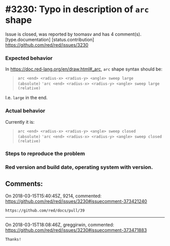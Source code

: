 
#3230: Typo in description of `arc` shape
================================================================================
Issue is closed, was reported by toomasv and has 4 comment(s).
[type.documentation] [status.contribution]
<https://github.com/red/red/issues/3230>

### Expected behavior
In https://doc.red-lang.org/en/draw.html#_arc, `arc` shape syntax should be:

> `arc <end> <radius-x> <radius-y> <angle> sweep large       (absolute)`
`'arc <end> <radius-x> <radius-y> <angle> sweep large       (relative)`

I.e. `large` in the end.
### Actual behavior
Currently it is:

> `arc <end> <radius-x> <radius-y> <angle> sweep closed       (absolute)`
`'arc <end> <radius-x> <radius-y> <angle> sweep closed       (relative)`

### Steps to reproduce the problem
### Red version and build date, operating system with version.



Comments:
--------------------------------------------------------------------------------

On 2018-03-15T15:40:45Z, 9214, commented:
<https://github.com/red/red/issues/3230#issuecomment-373421240>

    https://github.com/red/docs/pull/39

--------------------------------------------------------------------------------

On 2018-03-15T18:08:46Z, greggirwin, commented:
<https://github.com/red/red/issues/3230#issuecomment-373471883>

    Thanks!

